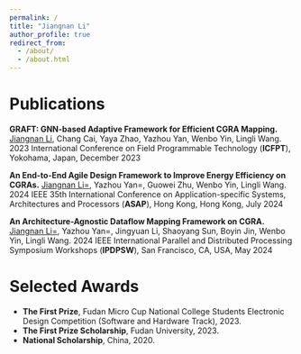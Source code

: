 ```yaml
---
permalink: /
title: "Jiangnan Li"
author_profile: true
redirect_from: 
  - /about/
  - /about.html
---
```




Publications
======
**GRAFT: GNN-based Adaptive Framework for Efficient CGRA Mapping.** <u>Jiangnan Li</u>,  Chang Cai, Yaya Zhao, Yazhou Yan, Wenbo Yin, Lingli Wang. 2023 International Conference on Field Programmable Technology (**ICFPT**), Yokohama, Japan, December 2023

**An End-to-End Agile Design Framework to Improve Energy Efficiency on CGRAs.** <u>Jiangnan Li=</u>,  Yazhou Yan=, Guowei Zhu, Wenbo Yin, Lingli Wang. 2024 IEEE 35th International Conference on Application-specific Systems, Architectures and Processors  (**ASAP**), Hong Kong, Hong Kong, July 2024

**An Architecture-Agnostic Dataflow Mapping Framework on CGRA.** <u>Jiangnan Li=</u>,  Yazhou Yan=, Jingyuan Li, Shaoyang Sun, Boyin Jin, Wenbo Yin, Lingli Wang. 2024 IEEE International Parallel and Distributed Processing Symposium Workshops (**IPDPSW**), San Francisco, CA, USA, May 2024
<!-- Projects
======
- [CGRA](https://github.com/), a unified CGRA framework. -->


Selected Awards
======
- **The First Prize**, Fudan Micro Cup National College Students Electronic Design Competition (Software and Hardware Track),  2023.
- **The First Prize Scholarship**,  Fudan University, 2023.
- **National Scholarship**, China, 2020.


